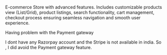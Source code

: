  E-commerce Store with advanced features. Includes customizable products view (List/Grid), product listings, search functionality, cart management, checkout process ensuring seamless navigation and smooth user experience.

Having problem with the Payment gateway

I dont have any Razorpay account and the Stripe is not available in india.
So , I did avoid the Payment gateway feature.
